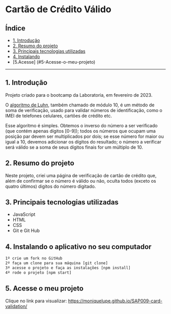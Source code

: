 # Cartão de Crédito Válido

## Índice

* [1. Introdução](#1-Introdução)
* [2. Resumo do projeto](#2-Resumo-do-projeto)
* [3. Principais tecnologias utilizadas](#3-Principais-tecnologias-utilizadas)
* [4. Instalando](#4-Instalando-o-aplicativo-no-seu-computador)
* [5.Acesse] (#5-Acesse-o-meu-projeto)

***

## 1. Introdução

Projeto criado para o bootcamp da Laboratoria, em fevereiro de 2023.

O [algoritmo de Luhn](https://en.wikipedia.org/wiki/Luhn_algorithm), também
chamado de módulo 10, é um método de soma de verificação, usado para validar
números de identificação, como o IMEI de telefones celulares, cartões de crédito
etc.

Esse algoritmo é simples. Obtemos o inverso do número a ser verificado (que
contém apenas dígitos [0-9]); todos os números que ocupam uma posição par devem
ser multiplicados por dois; se esse número for maior ou igual a 10, devemos
adicionar os dígitos do resultado; o número a verificar será válido se a soma de
seus dígitos finais for um múltiplo de 10.

## 2. Resumo do projeto

Neste projeto, criei uma página de verificação de cartão de crédito que, além
de confirmar se o número é válido ou não, oculta todos (exceto os quatro últimos)
digitos do número digitado.

## 3. Principais tecnologias utilizadas
* JavaScript
* HTML
* CSS
* Git e Git Hub

## 4. Instalando o aplicativo no seu computador

```bash
1º crie um fork no GitHub
2º faça um clone para sua máquina [git clone]
3º acesse o projeto e faça as instalações [npm install]
4º rode o projeto [npm start]
```

## 5. Acesse o meu projeto

Clique no link para visualizar: https://moniquelupe.github.io/SAP009-card-validation/

